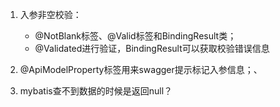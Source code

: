 1. 入参非空校验：
    * @NotBlank标签、@Valid标签和BindingResult类；
    * @Validated进行验证，BindingResult可以获取校验错误信息

2. @ApiModelProperty标签用来swagger提示标记入参信息；、

3. mybatis查不到数据的时候是返回null？